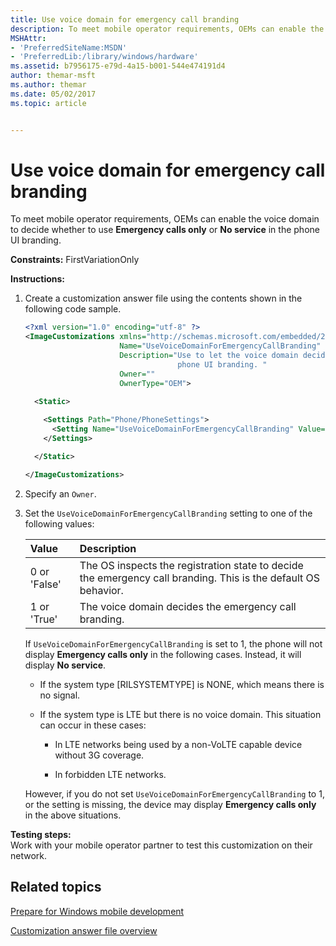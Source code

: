 ```yaml
---
title: Use voice domain for emergency call branding
description: To meet mobile operator requirements, OEMs can enable the voice domain to decide whether to use Emergency calls only or No service in the phone UI branding.
MSHAttr:
- 'PreferredSiteName:MSDN'
- 'PreferredLib:/library/windows/hardware'
ms.assetid: b7956175-e79d-4a15-b001-544e474191d4
author: themar-msft
ms.author: themar
ms.date: 05/02/2017
ms.topic: article


---
```


# Use voice domain for emergency call branding


To meet mobile operator requirements, OEMs can enable the voice domain to decide whether to use **Emergency calls only** or **No service** in the phone UI branding.

<a href="" id="constraints---firstvariationonly"></a>**Constraints:** FirstVariationOnly  

<a href="" id="instructions-"></a>**Instructions:**  
1.  Create a customization answer file using the contents shown in the following code sample.

    ```XML
    <?xml version="1.0" encoding="utf-8" ?>  
    <ImageCustomizations xmlns="http://schemas.microsoft.com/embedded/2004/10/ImageUpdate"  
                         Name="UseVoiceDomainForEmergencyCallBranding"  
                         Description="Use to let the voice domain decide whether to use 'Emergency calls only' or 'No service' in the
                                      phone UI branding. "  
                         Owner=""  
                         OwnerType="OEM"> 
      
      <Static>  

        <Settings Path="Phone/PhoneSettings">  
          <Setting Name="UseVoiceDomainForEmergencyCallBranding" Value="" />
        </Settings>  

      </Static>

    </ImageCustomizations>
    ```

2.  Specify an `Owner`.

3.  Set the `UseVoiceDomainForEmergencyCallBranding` setting to one of the following values:

    | Value        | Description                                                                                                    |
    |:-------------|:---------------------------------------------------------------------------------------------------------------|
    | 0 or 'False' | The OS inspects the registration state to decide the emergency call branding. This is the default OS behavior. |
    | 1 or 'True'  | The voice domain decides the emergency call branding.                                                          |

    If `UseVoiceDomainForEmergencyCallBranding` is set to 1, the phone will not display **Emergency calls only** in the following cases. Instead, it will display **No service**.

    -   If the system type [RILSYSTEMTYPE] is NONE, which means there is no signal.

    -   If the system type is LTE but there is no voice domain. This situation can occur in these cases:

        -   In LTE networks being used by a non-VoLTE capable device without 3G coverage.

        -   In forbidden LTE networks.

    However, if you do not set `UseVoiceDomainForEmergencyCallBranding` to 1, or the setting is missing, the device may display **Emergency calls only** in the above situations.

<a href="" id="testing-steps-"></a>**Testing steps:**  
Work with your mobile operator partner to test this customization on their network.

## Related topics

[Prepare for Windows mobile development](https://docs.microsoft.com/en-us/windows-hardware/manufacture/mobile/preparing-for-windows-mobile-development)

[Customization answer file overview](https://docs.microsoft.com/en-us/windows-hardware/customize/mobile/mcsf/customization-answer-file)
